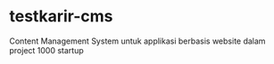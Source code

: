 # testkarir-cms
Content Management System untuk applikasi berbasis website dalam project 1000 startup
